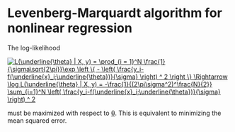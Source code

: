 # Levenberg-Marquardt algorithm for nonlinear regression

The log-likelihood

<a href="https://www.codecogs.com/eqnedit.php?latex=L(\underline{\theta}&space;|&space;X,&space;y)&space;=&space;\prod_{i&space;=&space;1}^N&space;\frac{1}{\sigma\sqrt{2\pi}}\exp&space;\left&space;\{&space;-&space;\left(&space;\frac{y_i-f(\underline{x}_i;\underline{\theta})}{\sigma}&space;\right)&space;^&space;2&space;\right&space;\}&space;\Rightarrow&space;\log&space;L(\underline{\theta}&space;|&space;X,&space;y)&space;=&space;-\frac{1}{(2\pi\sigma^2)^\frac{N}{2}}&space;\sum_{i=1}^N&space;\left(&space;\frac{y_i-f(\underline{x}_i;\underline{\theta})}{\sigma}&space;\right)&space;^&space;2" target="_blank"><img src="https://latex.codecogs.com/gif.latex?L(\underline{\theta}&space;|&space;X,&space;y)&space;=&space;\prod_{i&space;=&space;1}^N&space;\frac{1}{\sigma\sqrt{2\pi}}\exp&space;\left&space;\{&space;-&space;\left(&space;\frac{y_i-f(\underline{x}_i;\underline{\theta})}{\sigma}&space;\right)&space;^&space;2&space;\right&space;\}&space;\Rightarrow&space;\log&space;L(\underline{\theta}&space;|&space;X,&space;y)&space;=&space;-\frac{1}{(2\pi\sigma^2)^\frac{N}{2}}&space;\sum_{i=1}^N&space;\left(&space;\frac{y_i-f(\underline{x}_i;\underline{\theta})}{\sigma}&space;\right)&space;^&space;2" title="L(\underline{\theta} | X, y) = \prod_{i = 1}^N \frac{1}{\sigma\sqrt{2\pi}}\exp \left \{ - \left( \frac{y_i-f(\underline{x}_i;\underline{\theta})}{\sigma} \right) ^ 2 \right \} \Rightarrow \log L(\underline{\theta} | X, y) = -\frac{1}{(2\pi\sigma^2)^\frac{N}{2}} \sum_{i=1}^N \left( \frac{y_i-f(\underline{x}_i;\underline{\theta})}{\sigma} \right) ^ 2" /></a>

must be maximized with respect to <ins>&theta;</ins>. This is equivalent to minimizing the mean squared error.
